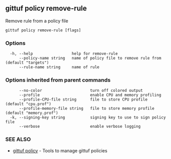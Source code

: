 ## gittuf policy remove-rule

Remove rule from a policy file

```
gittuf policy remove-rule [flags]
```

### Options

```
  -h, --help                 help for remove-rule
      --policy-name string   name of policy file to remove rule from (default "targets")
      --rule-name string     name of rule
```

### Options inherited from parent commands

```
      --no-color                     turn off colored output
      --profile                      enable CPU and memory profiling
      --profile-CPU-file string      file to store CPU profile (default "cpu.prof")
      --profile-memory-file string   file to store memory profile (default "memory.prof")
  -k, --signing-key string           signing key to use to sign policy file
      --verbose                      enable verbose logging
```

### SEE ALSO

* [gittuf policy](gittuf_policy.md)	 - Tools to manage gittuf policies

